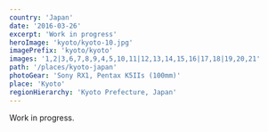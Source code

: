 ```yaml
---
country: 'Japan'
date: '2016-03-26'
excerpt: 'Work in progress'
heroImage: 'kyoto/kyoto-10.jpg'
imagePrefix: 'kyoto/kyoto'
images: '1,2|3,6,7,8,9,4,5,10,11|12,13,14,15,16|17,18|19,20,21'
path: '/places/kyoto-japan'
photoGear: 'Sony RX1, Pentax K5IIs (100mm)'
place: 'Kyoto'
regionHierarchy: 'Kyoto Prefecture, Japan'
---
```


Work in progress.
